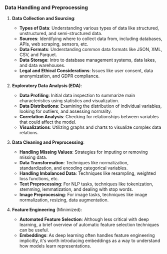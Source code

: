 
### Data Handling and Preprocessing

1. **Data Collection and Sourcing**:
    - **Types of Data**: Understanding various types of data like structured, unstructured, and semi-structured data.
    - **Sources**: Identifying where to collect data from, including databases, APIs, web scraping, sensors, etc.
    - **Data Formats**: Understanding common data formats like JSON, XML, CSV, and Parquet.
    - **Data Storage**: Intro to database management systems, data lakes, and data warehouses.
    - **Legal and Ethical Considerations**: Issues like user consent, data anonymization, and GDPR compliance.

2. **Exploratory Data Analysis (EDA)**:
    - **Data Profiling**: Initial data inspection to summarize main characteristics using statistics and visualization.
    - **Data Distributions**: Examining the distribution of individual variables, looking for outliers, and assessing normality.
    - **Correlation Analysis**: Checking for relationships between variables that could affect the model.
    - **Visualizations**: Utilizing graphs and charts to visualize complex data relations.

3. **Data Cleaning and Preprocessing**:
    - **Handling Missing Values**: Strategies for imputing or removing missing data.
    - **Data Transformation**: Techniques like normalization, standardization, and encoding categorical variables.
    - **Handling Imbalanced Data**: Techniques like resampling, weighted loss functions, etc.
    - **Text Preprocessing**: For NLP tasks, techniques like tokenization, stemming, lemmatization, and dealing with stop words.
    - **Image Preprocessing**: For image tasks, techniques like image normalization, resizing, data augmentation.

4. **Feature Engineering** (Minimized):
    - **Automated Feature Selection**: Although less critical with deep learning, a brief overview of automatic feature selection techniques can be useful.
    - **Embeddings**: As deep learning often handles feature engineering implicitly, it's worth introducing embeddings as a way to understand how models learn representations.

